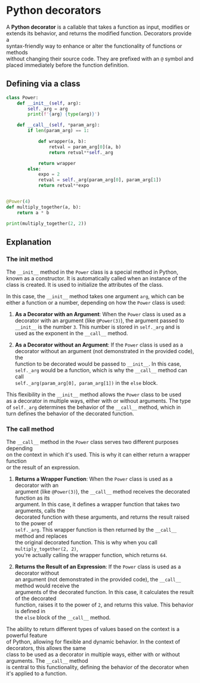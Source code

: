 # Python decorators

A **Python decorator** is a callable that takes a function as input, modifies or  
extends its behavior, and returns the modified function. Decorators provide a  
syntax-friendly way to enhance or alter the functionality of functions or methods  
without changing their source code. They are prefixed with an `@` symbol and  
placed immediately before the function definition.  

## Defining via a class

```python
class Power:
    def __init__(self, arg):
        self._arg = arg
        print(f'{arg} {type(arg)}')

    def __call__(self, *param_arg):
        if len(param_arg) == 1:

            def wrapper(a, b):
                retval = param_arg[0](a, b)
                return retval**self._arg

            return wrapper
        else:
            expo = 2
            retval = self._arg(param_arg[0], param_arg[1])
            return retval**expo


@Power(4)
def multiply_together(a, b):
    return a * b

print(multiply_together(2, 2))
```


## Explanation

### The __init__ method 

The `__init__` method in the `Power` class is a special method in Python,  
known as a constructor. It is automatically called when an instance of the  
class is created. It is used to initialize the attributes of the class.  

In this case, the `__init__` method takes one argument `arg`, which can be  
either a function or a number, depending on how the `Power` class is used:  

1. **As a Decorator with an Argument**: When the `Power` class is used as a  
decorator with an argument (like `@Power(3)`), the argument passed to  
`__init__` is the number `3`. This number is stored in `self._arg` and is  
used as the exponent in the `__call__` method.  

2. **As a Decorator without an Argument**: If the `Power` class is used as a  
decorator without an argument (not demonstrated in the provided code), the  
function to be decorated would be passed to `__init__`. In this case,  
`self._arg` would be a function, which is why the `__call__` method can call  
`self._arg(param_arg[0], param_arg[1])` in the `else` block.  

This flexibility in the `__init__` method allows the `Power` class to be used  
as a decorator in multiple ways, either with or without arguments. The type  
of `self._arg` determines the behavior of the `__call__` method, which in  
turn defines the behavior of the decorated function.  



### The __call__ method

The `__call__` method in the `Power` class serves two different purposes depending  
on the context in which it's used. This is why it can either return a wrapper function  
or the result of an expression.

1. **Returns a Wrapper Function**: When the `Power` class is used as a decorator with an  
  argument (like `@Power(3)`), the `__call__` method receives the decorated function as its  
  argument. In this case, it defines a wrapper function that takes two arguments, calls the  
  decorated function with these arguments, and returns the result raised to the power of  
  `self._arg`. This wrapper function is then returned by the `__call__` method and replaces  
  the original decorated function. This is why when you call `multiply_together(2, 2)`,  
  you're actually calling the wrapper function, which returns `64`.  

7. **Returns the Result of an Expression**: If the `Power` class is used as a decorator without  
  an argument (not demonstrated in the provided code), the `__call__` method would receive the  
  arguments of the decorated function. In this case, it calculates the result of the decorated  
  function, raises it to the power of `2`, and returns this value. This behavior is defined in  
  the `else` block of the `__call__` method.  

The ability to return different types of values based on the context is a powerful feature  
of Python, allowing for flexible and dynamic behavior. In the context of decorators, this allows the same  
class to be used as a decorator in multiple ways, either with or without arguments. The `__call__` method  
is central to this functionality, defining the behavior of the decorator when it's applied to a function.
